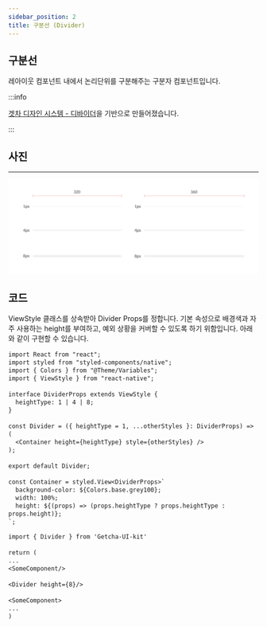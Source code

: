 ```yaml
---
sidebar_position: 2
title: 구분선 (Divider)
---
```


## 구분선

레아이웃 컴포넌트 내에서 논리단위를 구분해주는 구분자 컴포넌트입니다.

:::info

[겟차 디자인 시스템 - 디바이더](https://zeroheight.com/759a9cc46/p/6706c5-layout/b/67179c)을 기반으로 만들어졌습니다.

:::

## 사진

---

![디바이더 사진](1.png)

## 코드

ViewStyle 클래스를 상속받아 Divider Props를 정합니다.
기본 속성으로 배경색과 자주 사용하는 height를 부여하고, 예외 상황을 커버할 수 있도록 하기 위함입니다.
아래와 같이 구현할 수 있습니다.

```tsx
import React from "react";
import styled from "styled-components/native";
import { Colors } from "@Theme/Variables";
import { ViewStyle } from "react-native";

interface DividerProps extends ViewStyle {
  heightType: 1 | 4 | 8;
}

const Divider = ({ heightType = 1, ...otherStyles }: DividerProps) => (
  <Container height={heightType} style={otherStyles} />
);

export default Divider;

const Container = styled.View<DividerProps>`
  background-color: ${Colors.base.grey100};
  width: 100%;
  height: ${(props) => (props.heightType ? props.heightType : props.height)};
`;
```

```tsx
import { Divider } from 'Getcha-UI-kit'

return (
...
<SomeComponent/>

<Divider height={8}/>

<SomeComponent>
...
)

```
